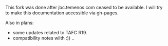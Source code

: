 This fork was done after jbc.temenos.com ceased to be available.
I will try to make  this documentation accessible via gh-pages.

Also in plans:
- some updates related to TAFC R19.
- compatibility notes wilth :)) ..
